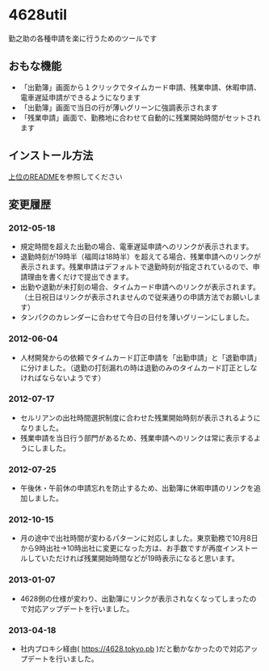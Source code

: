 4628util
============

勤之助の各種申請を楽に行うためのツールです

## おもな機能
 * 「出勤簿」画面から１クリックでタイムカード申請、残業申請、休暇申請、電車遅延申請ができるようになります
 * 「出勤簿」画面で当日の行が薄いグリーンに強調表示されます
 * 「残業申請」画面で、勤務地に合わせて自動的に残業開始時間がセットされます

## インストール方法

[上位のREADME](../README.md)を参照してください

## 変更履歴

### 2012-05-18
 * 規定時間を超えた出勤の場合、電車遅延申請へのリンクが表示されます。
 * 退勤時刻が19時半（福岡は18時半）を超えてる場合、残業申請へのリンクが表示されます。残業申請はデフォルトで退勤時刻が指定されているので、申請理由を書くだけで提出できます。
 * 出勤や退勤が未打刻の場合、タイムカード申請へのリンクが表示されます。（土日祝日はリンクが表示されませんので従来通りの申請方法でお願いします）
 * タンパクのカレンダーに合わせて今日の日付を薄いグリーンにしました。

### 2012-06-04
 * 人材開発からの依頼でタイムカード訂正申請を「出勤申請」と「退勤申請」に分けました。（退勤の打刻漏れの時は退勤のみのタイムカード訂正としなければならないようです）

### 2012-07-17
 * セルリアンの出社時間選択制度に合わせた残業開始時刻が表示されるようになりました。
 * 残業申請を当日行う部門があるため、残業申請へのリンクは常に表示するようにしました。

### 2012-07-25
 * 午後休・午前休の申請忘れを防止するため、出勤簿に休暇申請のリンクを追加しました。

### 2012-10-15
 * 月の途中で出社時間が変わるパターンに対応しました。東京勤務で10月8日から9時出社→10時出社に変更になった方は、お手数ですが再度インストールしていただければ残業開始時間などが19時表示になると思います。

### 2013-01-07
 * 4628側の仕様が変わり、出勤簿にリンクが表示されなくなってしまったので対応アップデートを行いました。

### 2013-04-18
 * 社内プロキシ経由( https://4628.tokyo.pb )だと動かなかったので対応アップデートを行いました。
